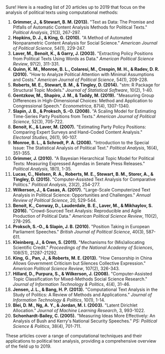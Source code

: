 Sure! Here is a reading list of 20 articles up to 2019 that focus on the analysis of political texts using computational methods:

1. **Grimmer, J., & Stewart, B. M. (2013).** "Text as Data: The Promise and Pitfalls of Automatic Content Analysis Methods for Political Texts." *Political Analysis*, 21(3), 267-297.
2. **Hopkins, D. J., & King, G. (2010).** "A Method of Automated Nonparametric Content Analysis for Social Science." *American Journal of Political Science*, 54(1), 229-247.
3. **Laver, M., Benoit, K., & Garry, J. (2003).** "Extracting Policy Positions from Political Texts Using Words as Data." *American Political Science Review*, 97(2), 311-331.
4. **Quinn, K. M., Monroe, B. L., Colaresi, M., Crespin, M. H., & Radev, D. R. (2010).** "How to Analyze Political Attention with Minimal Assumptions and Costs." *American Journal of Political Science*, 54(1), 209-228.
5. **Roberts, M. E., Stewart, B. M., & Tingley, D. (2014).** "stm: R Package for Structural Topic Models." *Journal of Statistical Software*, 10(2), 1-40.
6. **Gentzkow, M., Shapiro, J. M., & Taddy, M. (2019).** "Measuring Group Differences in High-Dimensional Choices: Method and Application to Congressional Speech." *Econometrica*, 87(4), 1307-1340.
7. **Slapin, J. B., & Proksch, S.-O. (2008).** "A Scaling Model for Estimating Time-Series Party Positions from Texts." *American Journal of Political Science*, 52(3), 705-722.
8. **Benoit, K., & Laver, M. (2007).** "Estimating Party Policy Positions: Comparing Expert Surveys and Hand-Coded Content Analysis." *Electoral Studies*, 26(1), 90-107.
9. **Monroe, B. L., & Schrodt, P. A. (2008).** "Introduction to the Special Issue: The Statistical Analysis of Political Text." *Political Analysis*, 16(4), 351-355.
10. **Grimmer, J. (2010).** "A Bayesian Hierarchical Topic Model for Political Texts: Measuring Expressed Agendas in Senate Press Releases." *Political Analysis*, 18(1), 1-35.
11. **Lucas, C., Nielsen, R. A., Roberts, M. E., Stewart, B. M., Storer, A., & Tingley, D. (2015).** "Computer-Assisted Text Analysis for Comparative Politics." *Political Analysis*, 23(2), 254-277.
12. **Wilkerson, J., & Casas, A. (2017).** "Large-Scale Computerized Text Analysis in Political Science: Opportunities and Challenges." *Annual Review of Political Science*, 20, 529-544.
13. **Benoit, K., Conway, D., Lauderdale, B. E., Laver, M., & Mikhaylov, S. (2016).** "Crowd-Sourced Text Analysis: Reproducible and Agile Production of Political Data." *American Political Science Review*, 110(2), 278-295.
14. **Proksch, S.-O., & Slapin, J. B. (2010).** "Position Taking in European Parliament Speeches." *British Journal of Political Science*, 40(3), 587-611.
15. **Kleinberg, J., & Oren, S. (2011).** "Mechanisms for (Mis)allocating Scientific Credit." *Proceedings of the National Academy of Sciences*, 108(51), 21287-21292.
16. **King, G., Pan, J., & Roberts, M. E. (2013).** "How Censorship in China Allows Government Criticism but Silences Collective Expression." *American Political Science Review*, 107(2), 326-343.
17. **Hillard, D., Purpura, S., & Wilkerson, J. (2008).** "Computer-Assisted Topic Classification for Mixed-Methods Social Science Research." *Journal of Information Technology & Politics*, 4(4), 31-46.
18. **Jensen, J. L., & Bang, H. P. (2013).** "Computational Text Analysis in the Study of Politics: A Review of Methods and Applications." *Journal of Information Technology & Politics*, 10(1), 1-14.
19. **Blei, D. M., Ng, A. Y., & Jordan, M. I. (2003).** "Latent Dirichlet Allocation." *Journal of Machine Learning Research*, 3, 993-1022.
20. **Schonhardt-Bailey, C. (2005).** "Measuring Ideas More Effectively: An Analysis of Bush and Kerry's National Security Speeches." *PS: Political Science & Politics*, 38(4), 701-711.

These articles cover a range of computational techniques and their applications to political text analysis, providing a comprehensive overview of the field up to 2019.